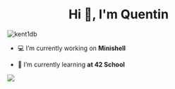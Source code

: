 <h1 align="center">Hi 👋, I'm Quentin</h1>
<p align="left"> <img src="https://komarev.com/ghpvc/?username=kent1db&label=Profile%20views&color=0e75b6&style=flat" alt="kent1db" /> </p>

- 💻 I’m currently working on **Minishell**

- 🏢 I’m currently learning **at 42 School**

<p><img src=https://badge42.herokuapp.com/api/stats/qurobert/><p/>
